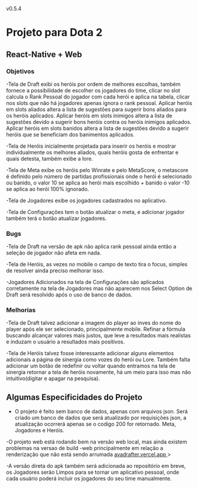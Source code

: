 v0.5.4

# Projeto para Dota 2

## React-Native + Web

### Objetivos
-Tela de Draft exibi os heróis por ordem de melhores escolhas, também fornece a possibilidade de escolher os jogadores do time, clicar no slot calcula o Rank Pessoal do jogador com cada herói e aplica na tabela, clicar nos slots que não há jogadores apenas ignora o rank pessoal. Aplicar heróis em slots aliados altera a lista de sugestões para sugerir bons aliados para os heróis aplicados. Aplicar heróis em slots inimigos altera a lista de sugestões devido a sugerir bons heróis contra os heróis inimigos aplicados. Aplicar heróis em slots banidos altera a lista de sugestões devido a sugerir heróis que se beneficiam dos banimentos aplicados.  
  
-Tela de Heróis inicialmente projetada para inserir os heróis e mostrar individualmente os melhores aliados, quais heróis gosta de enfrentar e quais detesta, também exibe a lore. 

  
-Tela de Meta exibe os heróis pelo Winrate e pelo MetaScore, o metascore é definido pelo número de partidas profissionais onde o herói é selecionado ou banido, o valor 10 se aplica ao herói mais escolhido + banido o valor -10 se aplica ao herói 100% ignorado.  

  
-Tela de Jogadores exibe os jogadores cadastrados no aplicativo.  

  
-Tela de Configurações tem o botão atualizar o meta, e adicionar jogador também terá o botão atualizar jogadores.  
  
### Bugs
-Tela de Draft na versão de apk não aplica rank pessoal ainda então a seleção de jogador não afeta em nada.  

  
-Tela de Heróis, as vezes no mobile o campo de texto tira o focus, simples de resolver ainda preciso melhorar isso.  
  

-Jogadores Adicionados na tela de Configurações são aplicados corretamente na tela de Jogadores mas não aparecem nos Select Option de Draft será resolvido após o uso de banco de dados.


### Melhorias
-Tela de Draft talvez adicionar a imagem do player ao inves do nome do player após ele ser selecionado, principalmente mobile. Refinar a fórmula buscando alcançar valores mais justos, que leve a resultados mais realistas e induzam o usuário a resultados mais positivos.  

  
-Tela de Heróis talvez fosse interessante adicionar alguns elementos adicionais a página de sinergia como vozes do herói ou Lore. Também falta adicionar um botão de redefinir ou voltar quando entramos na tela de sinergia retornar a tela de heróis novamente, há um meio para isso mas não intuitivo(digitar e apagar na pesquisa).  

  
## Algumas Especificidades do Projeto  
- O projeto é feito sem banco de dados, apenas com arquivos json. Será criado um banco de dados que será atualizado por requisições json, a atualização ocorrerá apenas se o codigo 200 for retornado. Meta, Jogadores e Heróis.  
  

-O projeto web está rodando bem na versão web local, mas ainda existem problemas na versao de build -web principalmente em relação a renderização que não está sendo arrumada [avadrafter.vercel.app
](https://avadrafter.vercel.app/)>

-A versão direta do apk também será adicionada ao repositório em breve, os Jogadores serão Limpos para se tornar um aplicativo pessoal, onde cada usuário poderá incluir os jogadores do seu time manualmente.
